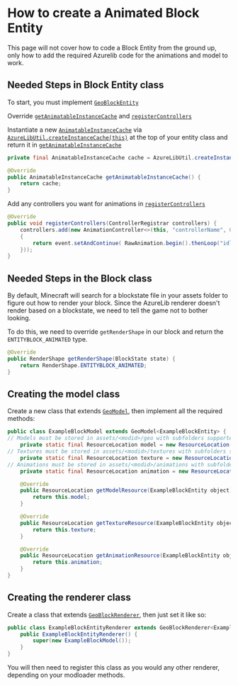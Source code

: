 # How to create a Animated Block Entity

This page will not cover how to code a Block Entity from the ground up, only how to add the required Azurelib code for the animations and model to work.

## Needed Steps in Block Entity class

To start, you must implement [`GeoBlockEntity`](https://github.com/AzureDoom/AzureLib/blob/1.20/Fabric/src/main/java/mod/azure/azurelib/animatable/GeoBlockEntity.java)

Override [`getAnimatableInstanceCache`](https://github.com/AzureDoom/AzureLib/blob/1.20/Fabric/src/main/java/mod/azure/azurelib/core/animatable/GeoAnimatable.java#L42C39-L42C39) and [`registerControllers`](https://github.com/AzureDoom/AzureLib/blob/1.20/Fabric/src/main/java/mod/azure/azurelib/core/animatable/GeoAnimatable.java#L35)

Instantiate a new [`AnimatableInstanceCache`](https://github.com/AzureDoom/AzureLib/blob/1.20/Fabric/src/main/java/mod/azure/azurelib/core/animatable/instance/AnimatableInstanceCache.java) via [`AzureLibUtil.createInstanceCache(this)`](https://github.com/AzureDoom/AzureLib/blob/1.20/Fabric/src/main/java/mod/azure/azurelib/util/AzureLibUtil.java) at the top of your entity class and return it in [`getAnimatableInstanceCache`](https://github.com/AzureDoom/AzureLib/blob/1.20/Fabric/src/main/java/mod/azure/azurelib/core/animatable/GeoAnimatable.java#L42C39-L42C39)

```java
private final AnimatableInstanceCache cache = AzureLibUtil.createInstanceCache(this);

@Override
public AnimatableInstanceCache getAnimatableInstanceCache() {
    return cache;
}
```

Add any controllers you want for animations in [`registerControllers`](https://github.com/AzureDoom/AzureLib/blob/1.20/Fabric/src/main/java/mod/azure/azurelib/core/animatable/GeoAnimatable.java#L35)&#x20;

```java
@Override
public void registerControllers(ControllerRegistrar controllers) {
	controllers.add(new AnimationController<>(this, "controllerName", 0, event ->
	{
		return event.setAndContinue( RawAnimation.begin().thenLoop("idle"));
	}));
}
```

## Needed Steps in the Block class

By default, Minecraft will search for a blockstate file in your assets folder to figure out how to render your block. Since the AzureLib renderer doesn't render based on a blockstate, we need to tell the game not to bother looking.

To do this, we need to override `getRenderShape` in our block and return the `ENTITYBLOCK_ANIMATED` type.

```java
@Override
public RenderShape getRenderShape(BlockState state) {
    return RenderShape.ENTITYBLOCK_ANIMATED;
}
```

## Creating the model class

Create a new class that extends [`GeoModel`](https://github.com/AzureDoom/AzureLib/blob/1.20/Fabric/src/main/java/mod/azure/azurelib/model/GeoModel.java), then implement all the required methods:

```java
public class ExampleBlockModel extends GeoModel<ExampleBlockEntity> {
// Models must be stored in assets/<modid>/geo with subfolders supported inside the geo folder
	private static final ResourceLocation model = new ResourceLocation("yournamespace", "geo/yourmodel.geo.json");
// Textures must be stored in assets/<modid>/textures with subfolders supported inside the textures folder
	private static final ResourceLocation texture = new ResourceLocation("yournamespace", "textures/<modeltype>/yourtexture.png");
// Animations must be stored in assets/<modid>/animations with subfolders supported inside the animations folder
	private static final ResourceLocation animation = new ResourceLocation("yournamespace", "animations/youranimation.animation.json");

	@Override
	public ResourceLocation getModelResource(ExampleBlockEntity object) {
		return this.model;
	}

	@Override
	public ResourceLocation getTextureResource(ExampleBlockEntity object) {
		return this.texture;
	}

	@Override
	public ResourceLocation getAnimationResource(ExampleBlockEntity object) {
		return this.animation;
	}
}
```

## Creating the renderer class

Create a class that extends [`GeoBlockRenderer`](https://github.com/AzureDoom/AzureLib/blob/1.20/Fabric/src/main/java/mod/azure/azurelib/renderer/GeoBlockRenderer.java), then just set it like so:

```java
public class ExampleBlockEntityRenderer extends GeoBlockRenderer<ExampleBlockEntity>{
    public ExampleBlockEntityRenderer() {
        super(new ExampleBlockModel());
    }
}
```

You will then need to register this class as you would any other renderer, depending on your modloader methods.

